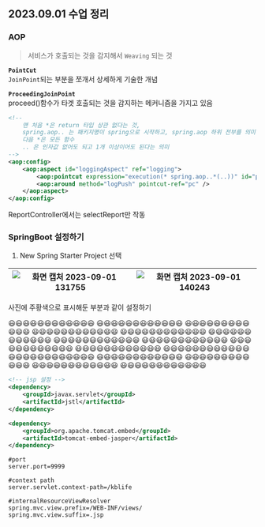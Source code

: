 ## 2023.09.01 수업 정리

### AOP

> 서비스가 호출되는 것을 감지해서 `Weaving` 되는 것

<b>`PointCut`</b>  
`JoinPoint`되는 부분을 쪼개서 상세하게 기술한 개념

<b>`ProceedingJoinPoint`</b>  
proceed()함수가 타겟 호출되는 것을 감지하는 메커니즘을 가지고 있음

```xml
<!--
    맨 처음 *은 return 타입 상관 없다는 것,
    spring.aop.. 는 패키지명이 spring으로 시작하고, spring.aop 하위 전부를 의미
    다음 *은 모든 함수
    .. 은 인자값 없어도 되고 1개 이상이어도 된다는 의미
-->
<aop:config>
	<aop:aspect id="loggingAspect" ref="logging">
		<aop:pointcut expression="execution(* spring.aop..*(..))" id="pc" />
		<aop:around method="logPush" pointcut-ref="pc" />
	</aop:aspect>
</aop:config>
```

ReportController에서는 selectReport만 작동

### SpringBoot 설정하기

1. New Spring Starter Project 선택

| ![화면 캡처 2023-09-01 131755](https://github.com/2oo1s/TIL/assets/90839206/4c780064-8509-46a9-a870-baab230fca88) | ![화면 캡처 2023-09-01 140243](https://github.com/2oo1s/TIL/assets/90839206/e821dc06-4661-4f08-8212-623859d14ca1) |
| ----------------------------------------------------------------------------------------------------------------- | ----------------------------------------------------------------------------------------------------------------- |

사진에 주황색으로 표시해둔 부분과 같이 설정하기

😃😃😃😃😃😃😃😃😃😃😃😃
😃😃😃😃😃😃😃😃😃😃😃😃
😃😃😃😃😃😃😃😃😃😃😃😃
😃😃😃😃😃😃😃😃😃😃😃😃
😃😃😃😃😃😃😃😃😃😃😃😃
😃😃😃😃😃😃😃😃😃😃😃😃
😃😃😃😃😃😃😃😃😃😃😃😃
😃😃😃😃😃😃😃😃😃😃😃😃
😃😃😃😃😃😃😃😃😃😃😃😃
😃😃😃😃😃😃😃😃😃😃😃😃
😃😃😃😃😃😃😃😃😃😃😃😃
😃😃😃😃😃😃😃😃😃😃😃😃
😃😃😃😃😃😃😃😃😃😃😃😃
😃😃😃😃😃😃😃😃😃😃😃😃
😃😃😃😃😃😃😃😃😃😃😃😃
😃😃😃😃😃😃😃😃😃😃😃😃

```xml
<!-- jsp 설정 -->
<dependency>
    <groupId>javax.servlet</groupId>
    <artifactId>jstl</artifactId>
</dependency>

<dependency>
    <groupId>org.apache.tomcat.embed</groupId>
    <artifactId>tomcat-embed-jasper</artifactId>
</dependency>
```

```properties
#port
server.port=9999

#context path
server.servlet.context-path=/kblife

#internalResourceViewResolver
spring.mvc.view.prefix=/WEB-INF/views/
spring.mvc.view.suffix=.jsp
```
